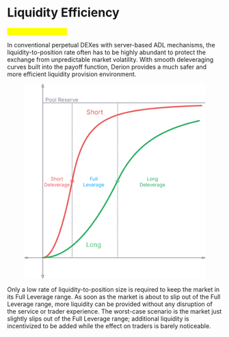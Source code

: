# Liquidity Efficiency

<mark style="color:yellow;">(Under Construction)</mark>

In conventional perpetual DEXes with server-based ADL mechanisms, the liquidity-to-position rate often has to be highly abundant to protect the exchange from unpredictable market volatility. With smooth deleveraging curves built into the payoff function, Derion provides a much safer and more efficient liquidity provision environment.

<figure><img src="../.gitbook/assets/image (50).png" alt="" width="563"><figcaption></figcaption></figure>

Only a low rate of liquidity-to-position size is required to keep the market in its Full Leverage range. As soon as the market is about to slip out of the Full Leverage range, more liquidity can be provided without any disruption of the service or trader experience. The worst-case scenario is the market just slightly slips out of the Full Leverage range; additional liquidity is incentivized to be added while the effect on traders is barely noticeable.
